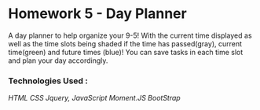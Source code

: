 # Homework 5 - Day Planner 

A day planner to help organize your 9-5! With the current time displayed as well as the time slots being shaded if the time has passed(gray), current time(green) and future times (blue)! You can save tasks in each time slot and plan your day accordingly. 

### Technologies Used : 
*HTML* 
*CSS*
*Jquery, JavaScript*
*Moment.JS*
*BootStrap*


